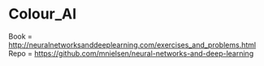 # Colour_AI
Book = http://neuralnetworksanddeeplearning.com/exercises_and_problems.html
Repo = https://github.com/mnielsen/neural-networks-and-deep-learning 
